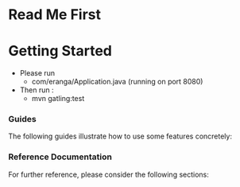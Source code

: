 # Read Me First


# Getting Started

* Please run 
	* com/eranga/Application.java (running on port 8080)
* Then run : 
	* mvn gatling:test

### Guides
The following guides illustrate how to use some features concretely:


### Reference Documentation
For further reference, please consider the following sections:

